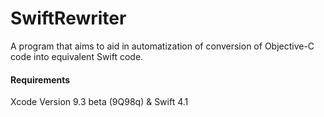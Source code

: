 # SwiftRewriter

A program that aims to aid in automatization of conversion of Objective-C code into equivalent Swift code.

#### Requirements

Xcode Version 9.3 beta (9Q98q) & Swift 4.1
